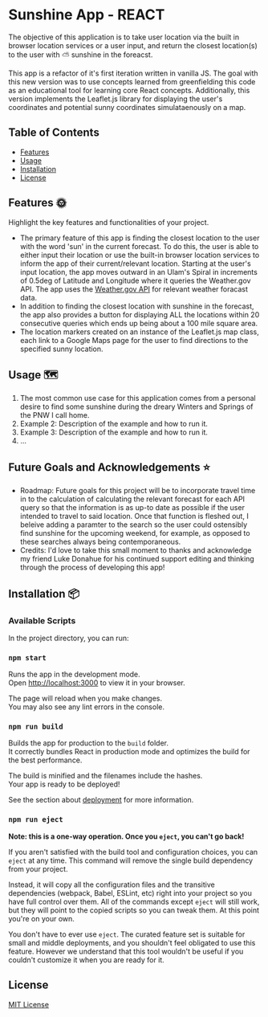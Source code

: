 # Sunshine App - REACT

The objective of this application is to take user location via the built in browser location services or a user input, and return the closest location(s) to the user with ⛅ sunshine in the foreacst. 

This app is a refactor of it's first iteration written in vanilla JS. The goal with this new version was to use concepts learned from greenfielding this code as an educational tool for learning core React concepts. Additionally, this version implements the Leaflet.js library for displaying the user's coordinates and potential sunny coordinates simulataenously on a map. 

## Table of Contents

- [Features](#features)
- [Usage](#usage)
- [Installation](#installation)
- [License](#license)

## Features 🌞

Highlight the key features and functionalities of your project.

- The primary feature of this app is finding the closest location to the user with the word 'sun' in the current forecast. To do this, the user is able to either input their location or use the built-in browser location services to inform the app of their current/relevant location. Starting at the user's input location, the app moves outward in an Ulam's Spiral in increments of 0.5deg of Latitude and Longitude where it queries the Weather.gov API. The app uses the [Weather.gov API](https://www.weather.gov/documentation/services-web-api) for relevant weather foracast data. 
- In addition to finding the closest location with sunshine in the forecast, the app also provides a button for displaying ALL the locations within 20 consecutive queries which ends up being about a 100 mile square area. 
- The location markers created on an instance of the Leaflet.js map class, each link to a Google Maps page for the user to find directions to the specified sunny location. 

## Usage 🗺️

1. The most common use case for this application comes from a personal desire to find some sunshine during the dreary Winters and Springs of the PNW I call home. 
2. Example 2: Description of the example and how to run it.
3. Example 3: Description of the example and how to run it.
4. ...

## Future Goals and Acknowledgements ⭐

- Roadmap: Future goals for this project will be to incorporate travel time in to the calculation of calculating the relevant forecast for each API query so that the information is as up-to date as possible if the user intended to travel to said location. Once that function is fleshed out, I beleive adding a paramter to the search so the user could ostensibly find sunshine for the upcoming weekend, for example, as opposed to these searches always being contemporaneous. 
- Credits: I'd love to take this small moment to thanks and acknowledge my friend Luke Donahue for his continued support editing and thinking through the process of developing this app!

## Installation 📦
### Available Scripts

In the project directory, you can run:

### `npm start`

Runs the app in the development mode.\
Open [http://localhost:3000](http://localhost:3000) to view it in your browser.

The page will reload when you make changes.\
You may also see any lint errors in the console.

### `npm run build`

Builds the app for production to the `build` folder.\
It correctly bundles React in production mode and optimizes the build for the best performance.

The build is minified and the filenames include the hashes.\
Your app is ready to be deployed!

See the section about [deployment](https://facebook.github.io/create-react-app/docs/deployment) for more information.

### `npm run eject`

**Note: this is a one-way operation. Once you `eject`, you can't go back!**

If you aren't satisfied with the build tool and configuration choices, you can `eject` at any time. This command will remove the single build dependency from your project.

Instead, it will copy all the configuration files and the transitive dependencies (webpack, Babel, ESLint, etc) right into your project so you have full control over them. All of the commands except `eject` will still work, but they will point to the copied scripts so you can tweak them. At this point you're on your own.

You don't have to ever use `eject`. The curated feature set is suitable for small and middle deployments, and you shouldn't feel obligated to use this feature. However we understand that this tool wouldn't be useful if you couldn't customize it when you are ready for it.

## License

[MIT License](https://opensource.org/license/mit/)

